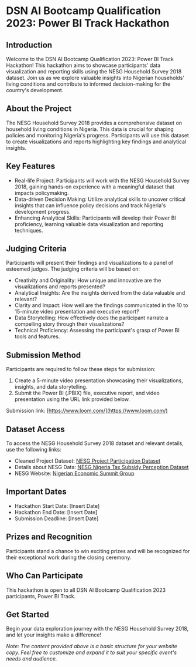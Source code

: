 # DSN AI Bootcamp Qualification 2023: Power BI Track Hackathon

## Introduction

Welcome to the DSN AI Bootcamp Qualification 2023: Power BI Track Hackathon! This hackathon aims to showcase participants' data visualization and reporting skills using the NESG Household Survey 2018 dataset. Join us as we explore valuable insights into Nigerian households' living conditions and contribute to informed decision-making for the country's development.

## About the Project

The NESG Household Survey 2018 provides a comprehensive dataset on household living conditions in Nigeria. This data is crucial for shaping policies and monitoring Nigeria's progress. Participants will use this dataset to create visualizations and reports highlighting key findings and analytical insights.

## Key Features

- Real-life Project: Participants will work with the NESG Household Survey 2018, gaining hands-on experience with a meaningful dataset that impacts policymaking.
- Data-driven Decision Making: Utilize analytical skills to uncover critical insights that can influence policy decisions and track Nigeria's development progress.
- Enhancing Analytical Skills: Participants will develop their Power BI proficiency, learning valuable data visualization and reporting techniques.

## Judging Criteria

Participants will present their findings and visualizations to a panel of esteemed judges. The judging criteria will be based on:

- Creativity and Originality: How unique and innovative are the visualizations and reports presented?
- Analytical Insights: Are the insights derived from the data valuable and relevant?
- Clarity and Impact: How well are the findings communicated in the 10 to 15-minute video presentation and executive report?
- Data Storytelling: How effectively does the participant narrate a compelling story through their visualizations?
- Technical Proficiency: Assessing the participant's grasp of Power BI tools and features.

## Submission Method

Participants are required to follow these steps for submission:

1. Create a 5-minute video presentation showcasing their visualizations, insights, and data storytelling.
2. Submit the Power BI (.PBIX) file, executive report, and video presentation using the URL link provided below.

Submission link: [https://www.loom.com/](https://www.loom.com/)

## Dataset Access

To access the NESG Household Survey 2018 dataset and relevant details, use the following links:

- Cleaned Project Dataset: [NESG Project Participation Dataset](link_here)
- Details about NESG Data: [NESG Nigeria Tax Subsidy Perception Dataset](link_here)
- NESG Website: [Nigerian Economic Summit Group](link_here)

## Important Dates

- Hackathon Start Date: [Insert Date]
- Hackathon End Date: [Insert Date]
- Submission Deadline: [Insert Date]

## Prizes and Recognition

Participants stand a chance to win exciting prizes and will be recognized for their exceptional work during the closing ceremony.

## Who Can Participate

This hackathon is open to all DSN AI Bootcamp Qualification 2023 participants, Power BI Track.

## Get Started

Begin your data exploration journey with the NESG Household Survey 2018, and let your insights make a difference!

*Note: The content provided above is a basic structure for your website copy. Feel free to customize and expand it to suit your specific event's needs and audience.*

 
